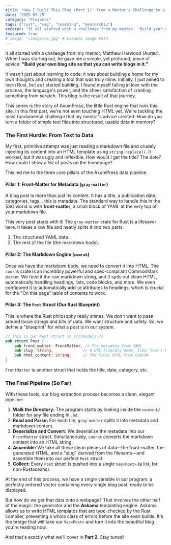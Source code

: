 ```yaml
---
title: "How I Built This Blog (Part 1): From a Mentor's Challenge to a Data Pipeline"
date: "2025-07-25"
category: "Projects"
tags: ["rust", "ssg", "learning", "mentorship"]
excerpt: "It all started with a challenge from my mentor. 'Build your own blog,' he said. That challenge sparked a journey into Rust that went far beyond just learning. Here’s the story of how this site came to be, starting with the core data pipeline."
featured: true
# image: "/images/a.jpg" # Example image path
---
```


It all started with a challenge from my mentor, Matthew Harwood (Aurter). When I was starting out, he gave me a simple, yet profound, piece of advice: **"Build your own blog site so that you can write blogs in it."**

It wasn't just about learning to code; it was about building a home for my own thoughts and creating a tool that was truly mine. Initially, I just aimed to learn Rust, but as I started building, I found myself falling in love with the process, the language's power, and the sheer satisfaction of creating something from scratch. This blog is the result of that journey.

This series is the story of AxumPress, the little Rust engine that runs this site. In this first part, we're not even touching HTML yet. We're tackling the most fundamental challenge that my mentor's advice created: How do you turn a folder of simple text files into structured, usable data in memory?

### The First Hurdle: From Text to Data

My first, primitive attempt was just reading a markdown file and crudely injecting its content into an HTML template using `string.replace()`. It worked, but it was ugly and inflexible. How would I get the title? The date? How could I show a *list* of posts on the homepage?

This led me to the three core pillars of the AxumPress data pipeline.

#### Pillar 1: Front-Matter for Metadata (`gray-matter`)

A blog post is more than just its content. It has a title, a publication date, categories, tags... this is metadata. The standard way to handle this in the SSG world is with **front-matter**, a small block of YAML at the very top of your markdown file.

This very post starts with it! The `gray-matter` crate for Rust is a lifesaver here. It takes a raw file and neatly splits it into two parts:
1.  The structured YAML data.
2.  The rest of the file (the markdown body).

#### Pillar 2: The Markdown Engine (`comrak`)

Once we have the markdown body, we need to convert it into HTML. The `comrak` crate is an incredibly powerful and spec-compliant CommonMark parser. We feed it the raw markdown string, and it spits out clean HTML, automatically handling headings, lists, code blocks, and more. We even configured it to automatically add `id` attributes to headings, which is crucial for the "On this page" table of contents to work.

#### Pillar 3: The `Post` Struct (Our Rust Blueprint)

This is where the Rust philosophy really shines. We don't want to pass around loose strings and bits of data. We want structure and safety. So, we define a "blueprint" for what a post is in our system.

```rust
// This is our Rust struct in src/models.rs
pub struct Post {
    pub front_matter: FrontMatter, // The metadata from YAML
    pub slug: String,             // A URL-friendly name, like "how-i-built-this"
    pub html_content: String,     // The final HTML from Comrak
}
```
`FrontMatter` is another struct that holds the title, date, category, etc.

### The Final Pipeline (So Far)

With these tools, our blog extraction process becomes a clean, elegant pipeline:

1.  **Walk the Directory:** The program starts by looking inside the `content/` folder for any file ending in `.md`.
2.  **Read and Parse:** For each file, `gray-matter` splits it into metadata and markdown content.
3.  **Deserialize and Convert:** We deserialize the metadata into our `FrontMatter` struct. Simultaneously, `comrak` converts the markdown content into an HTML string.
4.  **Assemble:** We take all these clean pieces of data—the front-matter, the generated HTML, and a "slug" derived from the filename—and assemble them into our perfect `Post` struct.
5.  **Collect:** Every `Post` struct is pushed into a single `Vec<Post>` (a list, for non-Rustaceans).

At the end of this process, we have a single variable in our program: a perfectly ordered vector containing every single blog post, ready to be displayed.

But how do we get that data onto a webpage? That involves the *other* half of the magic: the generator and the **Askama** templating engine. Askama allows us to write HTML templates that are type-checked by the Rust compiler, preventing a whole class of errors before the site even builds. It's the bridge that will take our `Vec<Post>` and turn it into the beautiful blog you're reading now.

And that's exactly what we'll cover in **Part 2**. Stay tuned!
